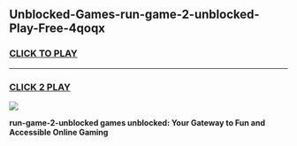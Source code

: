 
## Unblocked-Games-run-game-2-unblocked-Play-Free-4qoqx
<h3>
<a href="https://premium76.site?title=run-game-2-unblocked&ref=18A1">CLICK TO PLAY</a></h3>
<hr>

<h3>
<a href="https://premium76.site?title=run-game-2-unblocked&ref=18A1">CLICK 2 PLAY</a>
  
</h3>

<a href="https://premium76.site?title=run-game-2-unblocked&ref=18A1"><img src="https://clearcache.store/games.png"></a>


**run-game-2-unblocked games unblocked: Your Gateway to Fun and Accessible Online Gaming**
